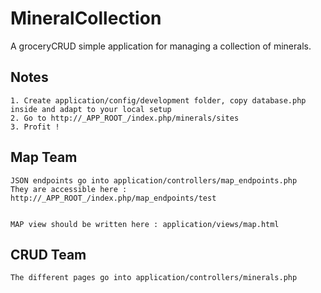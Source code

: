 MineralCollection
=============
A groceryCRUD simple application for managing a collection of minerals.

Notes
-----
```
1. Create application/config/development folder, copy database.php inside and adapt to your local setup
2. Go to http://_APP_ROOT_/index.php/minerals/sites
3. Profit !
```

Map Team
--------
```
JSON endpoints go into application/controllers/map_endpoints.php
They are accessible here : http://_APP_ROOT_/index.php/map_endpoints/test


MAP view should be written here : application/views/map.html

```

CRUD Team
---------
```
The different pages go into application/controllers/minerals.php

```